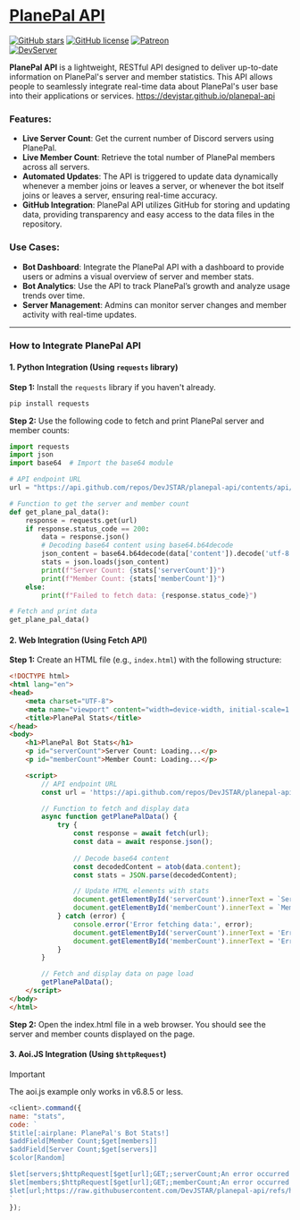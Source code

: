 # [PlanePal API](https://devjstar.github.io/planepal-api)
[![GitHub stars](https://img.shields.io/github/stars/devjstar/planepal-api.svg?style=social&label=Stars&style=flat)](https://github.com/devjstar/planepal-api/stargazers)
[![GitHub license](https://img.shields.io/github/license/devjstar/planepal-api.svg)](https://github.com/devjstar/planepal-api/blob/master/LICENSE)
[![Patreon](https://img.shields.io/badge/Donate-Patreon-orange.svg)](https://www.patreon.com/jstarsdev)
<br>
[![DevServer](https://discord.com/api/guilds/1153672454426861598/widget.png?style=shield)](https://discord.gg/GbvXQXHY6Q)

**PlanePal API** is a lightweight, RESTful API designed to deliver up-to-date information on PlanePal's server and member statistics. This API allows people to seamlessly integrate real-time data about PlanePal's user base into their applications or services. https://devjstar.github.io/planepal-api

### Features:
- **Live Server Count**: Get the current number of Discord servers using PlanePal.
- **Live Member Count**: Retrieve the total number of PlanePal members across all servers.
- **Automated Updates**: The API is triggered to update data dynamically whenever a member joins or leaves a server, or whenever the bot itself joins or leaves a server, ensuring real-time accuracy.
- **GitHub Integration**: PlanePal API utilizes GitHub for storing and updating data, providing transparency and easy access to the data files in the repository.

### Use Cases:
- **Bot Dashboard**: Integrate the PlanePal API with a dashboard to provide users or admins a visual overview of server and member stats.
- **Bot Analytics**: Use the API to track PlanePal’s growth and analyze usage trends over time.
- **Server Management**: Admins can monitor server changes and member activity with real-time updates.

---

### How to Integrate PlanePal API

#### 1. **Python Integration** (Using `requests` library)

**Step 1:** Install the `requests` library if you haven't already.
```python
pip install requests
```

**Step 2:** Use the following code to fetch and print PlanePal server and member counts:
```python
import requests
import json
import base64  # Import the base64 module

# API endpoint URL
url = "https://api.github.com/repos/DevJSTAR/planepal-api/contents/api/data.json"

# Function to get the server and member count
def get_plane_pal_data():
    response = requests.get(url)
    if response.status_code == 200:
        data = response.json()
        # Decoding base64 content using base64.b64decode
        json_content = base64.b64decode(data['content']).decode('utf-8')
        stats = json.loads(json_content)
        print(f"Server Count: {stats['serverCount']}")
        print(f"Member Count: {stats['memberCount']}")
    else:
        print(f"Failed to fetch data: {response.status_code}")

# Fetch and print data
get_plane_pal_data()
```
#### 2. Web Integration (Using Fetch API)

**Step 1:** Create an HTML file (e.g., `index.html`) with the following structure:
```html
<!DOCTYPE html>
<html lang="en">
<head>
    <meta charset="UTF-8">
    <meta name="viewport" content="width=device-width, initial-scale=1.0">
    <title>PlanePal Stats</title>
</head>
<body>
    <h1>PlanePal Bot Stats</h1>
    <p id="serverCount">Server Count: Loading...</p>
    <p id="memberCount">Member Count: Loading...</p>

    <script>
        // API endpoint URL
        const url = 'https://api.github.com/repos/DevJSTAR/planepal-api/contents/api/data.json';

        // Function to fetch and display data
        async function getPlanePalData() {
            try {
                const response = await fetch(url);
                const data = await response.json();
                
                // Decode base64 content
                const decodedContent = atob(data.content);
                const stats = JSON.parse(decodedContent);

                // Update HTML elements with stats
                document.getElementById('serverCount').innerText = `Server Count: ${stats.serverCount}`;
                document.getElementById('memberCount').innerText = `Member Count: ${stats.memberCount}`;
            } catch (error) {
                console.error('Error fetching data:', error);
                document.getElementById('serverCount').innerText = 'Error fetching server count';
                document.getElementById('memberCount').innerText = 'Error fetching member count';
            }
        }

        // Fetch and display data on page load
        getPlanePalData();
    </script>
</body>
</html>
```

**Step 2:** Open the index.html file in a web browser. You should see the server and member counts displayed on the page.

#### 3. Aoi.JS Integration (Using `$httpRequest`)
> [!IMPORTANT]
> The aoi.js example only works in v6.8.5 or less.
```javascript
<client>.command({
name: "stats",
code: `
$title[:airplane: PlanePal's Bot Stats!]
$addField[Member Count;$get[members]]
$addField[Server Count;$get[servers]]
$color[Random]

$let[servers;$httpRequest[$get[url];GET;;serverCount;An error occurred while fetching the PlanePal Server Count!]]
$let[members;$httpRequest[$get[url];GET;;memberCount;An error occurred while fetching the PlanePal Member Count!]]
$let[url;https://raw.githubusercontent.com/DevJSTAR/planepal-api/refs/heads/main/api/data.json]
`
});
```
